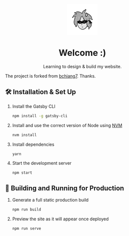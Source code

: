 <div align="center">
  <img alt="Logo" src="https://github.com/Koi-OI/Koi-OI.github.io/blob/main/src/images/logo.png" width="100" />
</div>
<h1 align="center">
  Welcome :)
</h1>
<p align="center">
  Learning to design & build my website. </a>
</p>

The project is forked from <a href="https://github.com/bchiang7/v4">bchiang7</a>. Thanks.

## 🛠 Installation & Set Up

1. Install the Gatsby CLI

   ```sh
   npm install -g gatsby-cli
   ```

2. Install and use the correct version of Node using [NVM](https://github.com/nvm-sh/nvm)

   ```sh
   nvm install
   ```

3. Install dependencies

   ```sh
   yarn
   ```

4. Start the development server

   ```sh
   npm start
   ```

## 🚀 Building and Running for Production

1. Generate a full static production build

   ```sh
   npm run build
   ```

1. Preview the site as it will appear once deployed

   ```sh
   npm run serve
   ```


